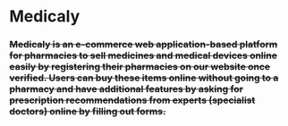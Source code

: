 # Medicaly

<h3><s>Medicaly<s> is an e-commerce web application-based platform for pharmacies to sell medicines and medical devices online easily by registering their pharmacies on our website once verified. Users can buy these items online without going to a pharmacy and have additional features by asking for prescription recommendations from experts (specialist doctors) online by filling out forms.<h3>
